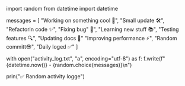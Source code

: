 import random
from datetime import datetime

messages = [
    "Working on something cool 🚀",
    "Small update 🛠",
    "Refactorin code ✨",
    "Fixing bug" 🐛",
    "Learning new stuff 📚",
    "Testing features 🔍",
    "Updating docs 📄"
    "Improving performance ⚡",
    "Random committ😎",
    "Daily loged ✅"
]

with open("activity_log.txt", "a", encoding="utf-8") as f:
    f.write(f"{datetime.now()} - {random.choice(messages)}\n")

prin("✅ Random activity logge")

